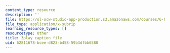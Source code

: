 ```yaml
---
content_type: resource
description: ''
file: https://ol-ocw-studio-app-production.s3.amazonaws.com/courses/6-01sc-introduction-to-electrical-engineering-and-computer-science-i-spring-2011/62811678bceed823b45859b3dfbb6580_3S4cNfl0YF0.srt
file_type: application/x-subrip
learning_resource_types: []
resourcetype: Other
title: 3play caption file
uid: 62811678-bcee-d823-b458-59b3dfbb6580
---
```


